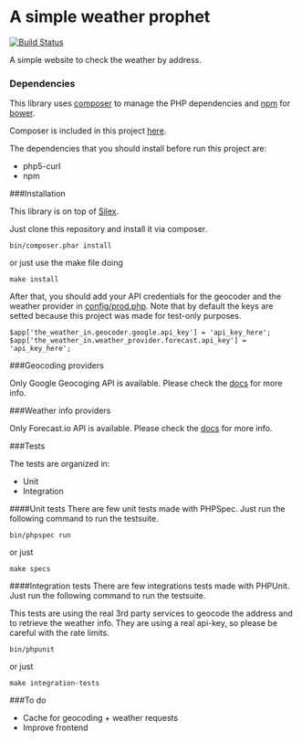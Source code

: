 A simple weather prophet
========================

[![Build Status](https://travis-ci.org/smoya/weather.in.svg?branch=master)](https://travis-ci.org/smoya/weather.in)

A simple website to check the weather by address.

### Dependencies

This library uses [composer](https://getcomposer.org) to manage the PHP dependencies and [npm](https://www.npmjs.com/) for [bower](http://bower.io).

Composer is included in this project [here](bin/composer.phar).

The dependencies that you should install before run this project are:

* php5-curl
* npm


###Installation

This library is on top of [Silex](http://http://silex.sensiolabs.org).


Just clone this repository and install it via composer.

```
bin/composer.phar install
```

or just use the make file doing

```
make install
```

After that, you should add your API credentials for the geocoder and the weather provider in [config/prod.php](config/prod.php). Note that by default the keys are setted because this project was made for test-only purposes.


```
$app['the_weather_in.geocoder.google.api_key'] = 'api_key_here';
$app['the_weather_in.weather_provider.forecast.api_key'] = 'api_key_here';
```

###Geocoding providers

Only Google Geocoging API is available. Please check the [docs](https://developers.google.com/maps/documentation/geocoding) for more info.

###Weather info providers

Only Forecast.io API is available. Please check the [docs](https://developer.forecast.io) for more info.

###Tests

The tests are organized in:

* Unit
* Integration

####Unit tests
There are few unit tests made with PHPSpec. Just run the following command to run the testsuite.

```
bin/phpspec run
```

or just

```
make specs
```

####Integration tests
There are few integrations tests made with PHPUnit. Just run the following command to run the testsuite.

This tests are using the real 3rd party services to geocode the address and to retrieve the weather info. They are using a real api-key, so please be careful with the rate limits.


```
bin/phpunit
```

or just

```
make integration-tests
```

###To do

* Cache for geocoding + weather requests
* Improve frontend
